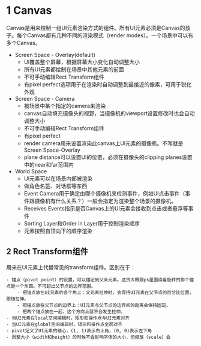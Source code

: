 # 1 Canvas

Canvas是用来控制一组UI元素渲染方式的组件。所有UI元素必须是Canvas的孩子。每个Canvas都有几种不同的渲染模式（render modes）。一个场景中可以有多个Canvas。

- Screen Space - Overlay(default)
	- UI覆盖整个屏幕，根据屏幕大小变化自动调整大小
	- 所有UI元素都绘制在场景中其他元素的前面
	- 不可手动编辑Rect Transform组件
	- 有pixel perfect选项用于在渲染时自动调整到最接近的像素，可用于锐化外观
- Screen Space - Camera
	- 被场景中某个指定的camera来渲染
	- canvas自动填充摄像头的视野，当摄像机的viewport设置修改时也会自动调整大小
	- 不可手动编辑Rect Transform组件
	- 有pixel perfect
	- render camera用来设置渲染此canvas上UI元素的摄像机。不写就是Screen Space-Overlay
	- plane distance可以设置UI的位置，必须在摄像头的clipping planes设置中的near和far范围内
- World Space
	- UI元素可以在场景内部被渲染
	- 做角色名签、对话框等东西
	- Event Camera用于确定由哪个摄像机来检测事件，例如UI点击事件（事件跟摄像机有什么关系？）一般会指定为渲染整个场景的摄像机。
	- Receives Events指示是否Canvas上的UI元素会接收到点击或者悬浮等事件
	- Sorting Layer和Order in Layer用于控制渲染顺序
	- 元素按照自顶向下的顺序渲染
	
## 2 Rect Transform组件

用来在UI元素上代替常见的transform组件。区别在于：

	- 锚点（pivot point）的设置，可以锚定到父亲元素。这货大概跟ps里围绕着旋转的那个锚点是一个东西。不可超出父节点的边界范围。
		- 把锚点放在UI元素的各个角上：父元素拉伸时，会保持UI元素在父节点的百分比位置，跟随拉伸。
		- 把锚点放在父节点的边界上：UI元素与父节点的边界间的距离会保持固定。
		- 把两个锚点放在一起，这个方向上就不会发生拉伸。
	- 当UI元素在local空间编辑时，矩形和操作点与UI元素对齐
	- 当UI元素在global空间编辑时，矩形和操作点全局对齐
	- pivot定义了UI元素的轴心，(1, 1)表示右上角，(0, 0)表示左下角
	- 调整大小（width和height）的时候不会影响字体的大小，但缩放（scale）会
